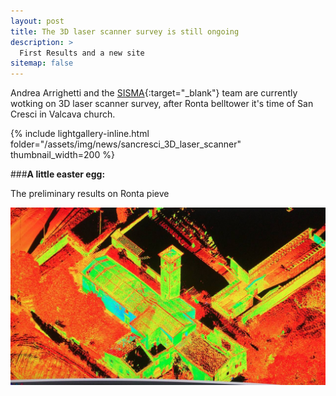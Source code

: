 ```yaml
---
layout: post
title: The 3D laser scanner survey is still ongoing
description: >
  First Results and a new site
sitemap: false
---
```

Andrea Arrighetti and the [SISMA](http://www.sisma2015.it){:target="_blank"}  team are currently wotking on 3D laser scanner survey, after Ronta belltower it's time of San Cresci in Valcava church.

{% include lightgallery-inline.html folder="/assets/img/news/sancresci_3D_laser_scanner" thumbnail_width=200 %}

###**A little easter egg:**

The preliminary results on Ronta pieve 

![Ronta3d](/assets/img/news/ronta_scanner_results.jpg)

 




